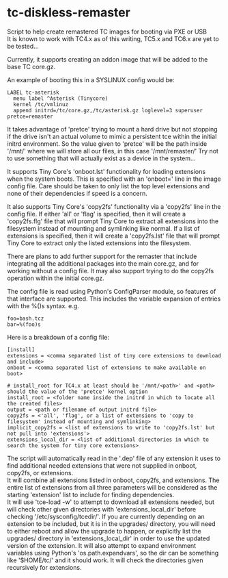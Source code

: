 # tc-diskless-remaster
Script to help create remastered TC images for booting via PXE or USB  
It is known to work with TC4.x as of this writing, TC5.x and TC6.x are yet to be tested...  

Currently, it supports creating an addon image that will be added to the base TC core.gz.  

An example of booting this in a SYSLINUX config would be:  

    LABEL tc-asterisk
      menu label ^Asterisk (Tinycore)
      kernel /tc/vmlinuz
      append initrd=/tc/core.gz,/tc/asterisk.gz loglevel=3 superuser pretce=remaster  

It takes advantage of 'pretce' trying to mount a hard drive but not stopping if the drive isn't an actual volume to mimic a persistent tce within the initial initrd environment. So the value given to 'pretce' will be the path inside '/mnt/' where we will store all our files, in this case '/mnt/remaster/' Try not to use something that will actually exist as a device in the system...  

It supports Tiny Core's 'onboot.lst' functionality for loading extensions when the system boots. This is specified with an 'onboot=' line in the image config file. Care should be taken to only list the top level extensions and none of their dependencies if speed is a concern.  

It also supports Tiny Core's 'copy2fs' functionality via a 'copy2fs' line in the config file. 
If either 'all' or 'flag' is specified, then it will create a 'copy2fs.flg' file that will prompt Tiny Core to extract all extensions into the filesystem instead of mounting and symlinking like normal.
If a list of extensions is specified, then it will create a 'copy2fs.lst' file that will prompt Tiny Core to extract only the listed extensions into the filesystem.    

There are plans to add further support for the remaster that include integrating all the additional packages into the main core.gz, and for working without a config file. It may also support trying to do the copy2fs operation within the initial core.gz.  

The config file is read using Python's ConfigParser module, so features of that interface are supported. This includes the variable expansion of entries with the %()s syntax. e.g.  

    foo=bash.tcz
    bar=%(foo)s

Here is a breakdown of a config file:  

    [install]
    extensions = <comma separated list of tiny core extensions to download and include>
    onboot = <comma separated list of extensions to make available on boot>
      
    # install_root for TC4.x at least should be '/mnt/<path>' and <path> should the value of the 'pretce' kernel option
    install_root = <folder name inside the initrd in which to locate all the created files>
    output = <path or filename of output initrd file>
    copy2fs = <'all', 'flag', or a list of extensions to 'copy to filesystem' instead of mounting and symlinking>
    implicit_copy2fs = <list of extensions to write to 'copy2fs.lst' but not pull into 'extensions'>
    extensions_local_dir = <list of additional directories in which to search the system for tiny core extensions>

The script will automatically read in the '.dep' file of any extension it uses to find additional needed extensions that were not supplied in onboot, copy2fs, or extensions.  
It will combine all extensions listed in onboot, copy2fs, and extensions. The entire list of extensions from all three parameters will be considered as the starting 'extension' list to include for finding dependencies.  
It will use 'tce-load -w' to attempt to download all extensions needed, but will check other given directories with 'extensions_local_dir' before checking '/etc/sysconfig/tcedir/'. If you are currently depending on an extension to be included, but it is in the upgrades/ directory, you will need to either reboot and allow the upgrade to happen, or explicitly list the upgrades/ directory in 'extensions_local_dir' in order to use the updated version of the extension. It will also attempt to expand environment variables using Python's 'os.path.expandvars', so the dir can be something like '$HOME/tc/' and it should work. It will check the directories given recursively for extensions.  
